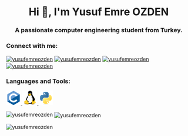 <h1 align="center">Hi 👋, I'm Yusuf Emre OZDEN</h1>
<h3 align="center">A passionate computer engineering student from Turkey.</h3>

<h3 align="left">Connect with me:</h3>
<p align="left">
<a href="https://dev.to/yusufemreozden" target="blank"><img align="center" src="https://raw.githubusercontent.com/rahuldkjain/github-profile-readme-generator/master/src/images/icons/Social/devto.svg" alt="yusufemreozden" height="30" width="40" /></a>
<a href="https://twitter.com/yusufemreozden" target="blank"><img align="center" src="https://raw.githubusercontent.com/rahuldkjain/github-profile-readme-generator/master/src/images/icons/Social/twitter.svg" alt="yusufemreozden" height="30" width="40" /></a>
<a href="https://linkedin.com/in/yusufemreozden" target="blank"><img align="center" src="https://raw.githubusercontent.com/rahuldkjain/github-profile-readme-generator/master/src/images/icons/Social/linked-in-alt.svg" alt="yusufemreozden" height="30" width="40" /></a>
<a href="https://instagram.com/yusufemreozden" target="blank"><img align="center" src="https://raw.githubusercontent.com/rahuldkjain/github-profile-readme-generator/master/src/images/icons/Social/instagram.svg" alt="yusufemreozden" height="30" width="40" /></a>
</p>

<h3 align="left">Languages and Tools:</h3>
<p align="left"> <a href="https://www.cprogramming.com/" target="_blank" rel="noreferrer"> <img src="https://raw.githubusercontent.com/devicons/devicon/master/icons/c/c-original.svg" alt="c" width="40" height="40"/> </a> <a href="https://www.linux.org/" target="_blank" rel="noreferrer"> <img src="https://raw.githubusercontent.com/devicons/devicon/master/icons/linux/linux-original.svg" alt="linux" width="40" height="40"/> </a> <a href="https://www.python.org" target="_blank" rel="noreferrer"> <img src="https://raw.githubusercontent.com/devicons/devicon/master/icons/python/python-original.svg" alt="python" width="40" height="40"/> </a> </p>

<p><img align="left" src="https://github-readme-stats.vercel.app/api/top-langs?username=yusufemreozden&show_icons=true&locale=en&layout=compact" alt="yusufemreozden" /></p>

<p>&nbsp;<img align="center" src="https://github-readme-stats.vercel.app/api?username=yusufemreozden&show_icons=true&locale=en" alt="yusufemreozden" /></p>

<p><img align="center" src="https://github-readme-streak-stats.herokuapp.com/?user=yusufemreozden&" alt="yusufemreozden" /></p>
